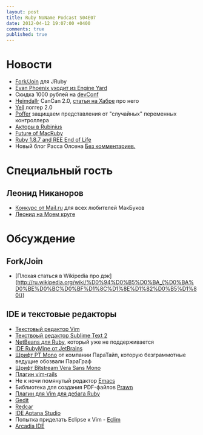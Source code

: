 ```yaml
---
layout: post
title: Ruby NoName Podcast S04E07
date: 2012-04-12 19:07:00 +0400
comments: true
published: true
---
```

# Новости
* [Fork/Join](http://www.igvita.com/2012/02/29/work-stealing-and-recursive-partitioning-with-fork-join/) для JRuby
* [Evan Phoenix уходит из Engine Yard](http://blog.fallingsnow.net/2012/03/28/a-new-door-opens/)
* Скидка 1000 рублей на [devConf](http://devconf.ru/join/?coupon=railsclub)
* [Heimdallr](https://github.com/roundlake/heimdallr) CanCan 2.0, [статья на
  Хабре](http://habrahabr.ru/company/roundlake/blog/141282/) про него
* [Yell](https://github.com/rudionrails/yell) логгер 2.0
* [Poffer](https://github.com/hudge/proffer) защищаем представления от "случайных" переменных контроллера
* [Акторы в Rubinius](http://blog.carbonfive.com/2011/04/19/concurrency-with-actors/)
* [Future of MacRuby](http://lists.macosforge.org/pipermail/macruby-devel/2012-April/008685.html)
* [Ruby 1.8.7 and REE End of Life](http://www.engineyard.com/blog/2012/ruby-1-8-7-and-ree-end-of-life/)
* Новый блог Расса Олсена [Без комментариев.](http://blog.russolsen.com/)

# Специальный гость

## Леонид Никаноров

* [Конкурс от Mail.ru](http://www.itmozg.ru/mailru/?utm_campaign=rnp) для всех любителей МакБуков
* [Леонид на Моем круге](http://nikanorov-leonid.moikrug.ru/)

# Обсуждение

## Fork/Join
* [Плохая статься в Wikipedia про дэк](http://ru.wikipedia.org/wiki/%D0%94%D0%B5%D0%BA_(%D0%BA%D0%BE%D0%BC%D0%BF%D1%8C%D1%8E%D1%82%D0%B5%D1%80\))

## IDE и текстовые редакторы

* [Текстовый редактор Vim](http://www.vim.org/)
* [Текствоый редактор Sublime Text 2](http://www.sublimetext.com/2)
* [NetBeans для Ruby](http://netbeans.org/features/ruby/index.html), который уже не поддерживается
* [IDE RubyMine от JetBrains](http://www.jetbrains.com/ruby/)
* [Шрифт PT Mono](http://paratype.livejournal.com/33686.html) от компании ПараТайп, которую безграммотные ведущие
  обозвали ПараГраф
* [Шрифт Bitstream Vera Sans Mono](http://www.dafont.com/bitstream-vera-mono.font)
* [Плагин vim-rails](https://github.com/tpope/vim-rails)
* Не к ночи помянутый редактор [Emacs](http://www.gnu.org/software/emacs/)
* Библиотека для создания PDF-файлов [Prawn](http://prawn.majesticseacreature.com/)
* [Плагин для Vim для дебага Ruby](https://github.com/astashov/vim-ruby-debugger)
* [Gedit](http://projects.gnome.org/gedit/)
* [Redcar](http://redcareditor.com/)
* [IDE Aptana Studio](http://aptana.com/products/studio3)
* Попытка приделать Eclipse к Vim - [Eclim](http://eclim.org/)
* [Arcadia IDE](https://github.com/angal/arcadia)
